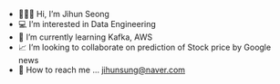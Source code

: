 - 🙋🏻‍♂️ Hi, I’m Jihun Seong
- 💻 I’m interested in Data Engineering
- 📖 I’m currently learning Kafka, AWS
- 📈 I’m looking to collaborate on prediction of Stock price by Google news
- 📧 How to reach me ... jihunsung@naver.com
